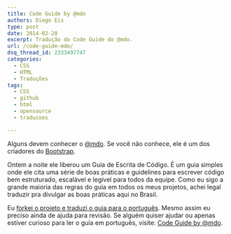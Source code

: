 ```yaml
---
title: Code Guide by @mdo
authors: Diego Eis
type: post
date: 2014-02-28
excerpt: Tradução do Code Guide do @mdo.
url: /code-guide-mdo/
dsq_thread_id: 2333497747
categories:
  - CSS
  - HTML
  - Traduções
tags:
  - CSS
  - github
  - html
  - opensource
  - traducoes

---
```

Alguns devem conhecer o [@mdo][1]. Se você não conhece, ele é um dos criadores do [Bootstrap][2].

Ontem a noite ele liberou um Guia de Escrita de Código. É um guia simples onde ele cita uma série de boas práticas e guidelines para escrever código bem estruturado, escalável e legível para todos da equipe. Como eu sigo a grande maioria das regras do guia em todos os meus projetos, achei legal traduzir pra divulgar as boas práticas aqui no Brasil.

Eu [forkei o projeto e traduzi o guia para o português][3]. Mesmo assim eu preciso ainda de ajuda para revisão. Se alguém quiser ajudar ou apenas estiver curioso para ler o guia em português, visite: [Code Guide by @mdo][4].

 [1]: http://twitter.com/@mdo
 [2]: http://getbootstrap.com
 [3]: https://github.com/diegoeis/code-guide/
 [4]: http://diegoeis.github.io/code-guide/